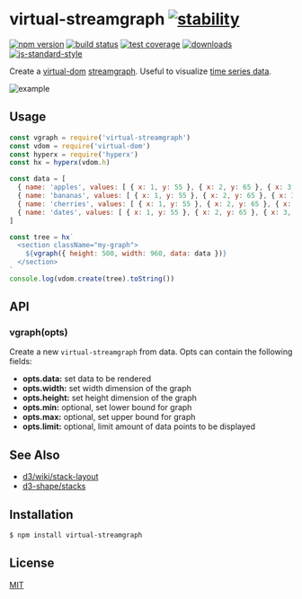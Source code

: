 # virtual-streamgraph [![stability][0]][1]
[![npm version][2]][3] [![build status][4]][5] [![test coverage][6]][7]
[![downloads][8]][9] [![js-standard-style][10]][11]

Create a [virtual-dom][14] [streamgraph][12]. Useful to visualize
[time series data][13].

![example](./example/example.png)

## Usage
```js
const vgraph = require('virtual-streamgraph')
const vdom = require('virtual-dom')
const hyperx = require('hyperx')
const hx = hyperx(vdom.h)

const data = [
  { name: 'apples', values: [ { x: 1, y: 55 }, { x: 2, y: 65 }, { x: 3, y: 67 }] },
  { name: 'bananas', values: [ { x: 1, y: 55 }, { x: 2, y: 65 }, { x: 3, y: 67 }] },
  { name: 'cherries', values: [ { x: 1, y: 55 }, { x: 2, y: 65 }, { x: 3, y: 67 }] },
  { name: 'dates', values: [ { x: 1, y: 55 }, { x: 2, y: 65 }, { x: 3, y: 67 }] }
]

const tree = hx`
  <section className="my-graph">
    ${vgraph({ height: 500, width: 960, data: data })}
  </section>
`
console.log(vdom.create(tree).toString())
```

## API
### vgraph(opts)
Create a new `virtual-streamgraph` from data. Opts can contain the following
fields:
- __opts.data:__ set data to be rendered
- __opts.width:__ set width dimension of the graph
- __opts.height:__ set height dimension of the graph
- __opts.min:__ optional, set lower bound for graph
- __opts.max:__ optional, set upper bound for graph
- __opts.limit:__ optional, limit amount of data points to be displayed

## See Also
- [d3/wiki/stack-layout](https://github.com/mbostock/d3/wiki/Stack-Layout)
- [d3-shape/stacks](https://github.com/d3/d3-shape#stackOffsetWiggle)

## Installation
```sh
$ npm install virtual-streamgraph
```

## License
[MIT](https://tldrlegal.com/license/mit-license)

[0]: https://img.shields.io/badge/stability-experimental-orange.svg?style=flat-square
[1]: https://nodejs.org/api/documentation.html#documentation_stability_index
[2]: https://img.shields.io/npm/v/virtual-streamgraph.svg?style=flat-square
[3]: https://npmjs.org/package/virtual-streamgraph
[4]: https://img.shields.io/travis/yoshuawuyts/virtual-streamgraph/master.svg?style=flat-square
[5]: https://travis-ci.org/yoshuawuyts/virtual-streamgraph
[6]: https://img.shields.io/codecov/c/github/yoshuawuyts/virtual-streamgraph/master.svg?style=flat-square
[7]: https://codecov.io/github/yoshuawuyts/virtual-streamgraph
[8]: http://img.shields.io/npm/dm/virtual-streamgraph.svg?style=flat-square
[9]: https://npmjs.org/package/virtual-streamgraph
[10]: https://img.shields.io/badge/code%20style-standard-brightgreen.svg?style=flat-square
[11]: https://github.com/feross/standard
[12]: http://www.visualisingdata.com/2010/08/making-sense-of-streamgraphs/
[13]: https://en.wikipedia.org/wiki/Time_series
[14]: https://github.com/Matt-Esch/virtual-dom
